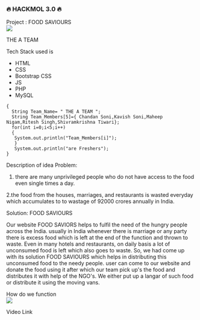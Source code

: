 ### 🔥 HACKMOL 3.0 🔥
Project : FOOD SAVIOURS <br><img src="FOOD SAVIOURS/photos/logo.png">

THE A TEAM

Tech Stack used is<br> 
- HTML
- CSS
- Bootstrap CSS
- JS
- PHP
- MySQL

```Team Details()
{
  String Team_Name= " THE A TEAM ";
  String Team_Members[5]={ Chandan Soni,Kavish Soni,Maheep Nigam,Ritesh Singh,Shivramkrishna Tiwari};
  for(int i=0;i<5;i++)
  {
   System.out.println("Team_Members[i]");
   }
   System.out.println("are Freshers");
}
```


Description of idea 
Problem: 
1. there are many unprivileged people who do not have access to the food even single times a day.

2.the food from the houses, marriages, and restaurants is wasted everyday which accumulates to to wastage of 92000 crores annually in India.

Solution: FOOD SAVIOURS

Our website FOOD SAVIORS helps to fulfil the need of the hungry people 
across the India. usually in India whenever there is marriage or any party
there is excess food which is left at the end of the function and thrown to
waste. Even in many hotels and restaurants, on daily basis a lot of unconsumed 
food is left which also goes to waste. So, we had come up with its solution
FOOD SAVIOURS which helps in distributing this unconsumed food to the needy people.
user can come to our website and donate the food using it after which our team pick
up's the food and distributes it with help of the NGO's. We either put up a langar of such
food or distribute it using the moving vans.


How do we function<br>
<img src="photos/how_we_work.png">



Video Link



